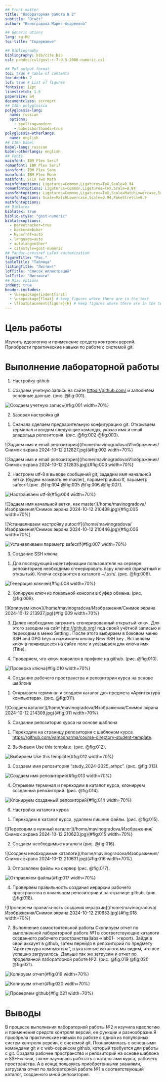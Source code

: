 ```yaml
---
## Front matter
title: "Лабораторная работа № 2"
subtitle: "Отчёт"
author: "Виноградова Мария Андреевна"

## Generic otions
lang: ru-RU
toc-title: "Содержание"

## Bibliography
bibliography: bib/cite.bib
csl: pandoc/csl/gost-r-7-0-5-2008-numeric.csl

## Pdf output format
toc: true # Table of contents
toc-depth: 2
lof: true # List of figures
fontsize: 12pt
linestretch: 1.5
papersize: a4
documentclass: scrreprt
## I18n polyglossia
polyglossia-lang:
  name: russian
  options:
	- spelling=modern
	- babelshorthands=true
polyglossia-otherlangs:
  name: english
## I18n babel
babel-lang: russian
babel-otherlangs: english
## Fonts
mainfont: IBM Plex Serif
romanfont: IBM Plex Serif
sansfont: IBM Plex Sans
monofont: IBM Plex Mono
mathfont: STIX Two Math
mainfontoptions: Ligatures=Common,Ligatures=TeX,Scale=0.94
romanfontoptions: Ligatures=Common,Ligatures=TeX,Scale=0.94
sansfontoptions: Ligatures=Common,Ligatures=TeX,Scale=MatchLowercase,Scale=0.94
monofontoptions: Scale=MatchLowercase,Scale=0.94,FakeStretch=0.9
mathfontoptions:
## Biblatex
biblatex: true
biblio-style: "gost-numeric"
biblatexoptions:
  - parentracker=true
  - backend=biber
  - hyperref=auto
  - language=auto
  - autolang=other*
  - citestyle=gost-numeric
## Pandoc-crossref LaTeX customization
figureTitle: "Рис."
tableTitle: "Таблица"
listingTitle: "Листинг"
lofTitle: "Список иллюстраций"
lolTitle: "Листинги"
## Misc options
indent: true
header-includes:
  - \usepackage{indentfirst}
  - \usepackage{float} # keep figures where there are in the text
  - \floatplacement{figure}{H} # keep figures where there are in the text
---
```


# Цель работы

Изучить идеологию и применение средств контроля
версий. Приобрести практические навыки по работе с системой git.


# Выполнение лабораторной работы 

1. Настройка github

1) Создаем учетную запись на сайте https://github.com/ и заполняем основные данные. (рис. @fig:001).

![Создаем учетную запись](/home/mavinogradova/Изображения/photo_2024-10-12_21-26-15.jpg){#fig:001 width=70%}

2. Базовая настройка git

1) Сначала сделаем предварительную конфигурацию git. Открываем терминал и вводим следующие команды, указав имя и email владельца репозитория. (рис. @fig:002 @fig:003).

![Задаем имя и email репозитория](/home/mavinogradova/Изображения/Снимок экрана 2024-10-12 212827.jpg){#fig:002 width=70%}

![Задаем имя и email репозитория](/home/mavinogradova/Изображения/Снимок экрана 2024-10-12 212835.jpg){#fig:003 width=70%}

2) Настроим utf-8 в выводе сообщений git, зададим имя начальной ветки (будем называть её master), параметр autocrlf, параметр safecrlf.(рис. @fig:004 @fig:005 @fig:006 @fig:007).

![Настраиваем utf-8](/home/mavinogradova/Изображения/photo_2024-10-12_21-09-09.jpg){#fig:004 width=70%}

![Задаем имя начальной ветки, как master](/home/mavinogradova/Изображения/Снимок экрана 2024-10-12 210438.jpg){#fig:005 width=70%}

![Устанавливаем настройку autocrlf](/home/mavinogradova/Изображения/Снимок экрана 2024-10-12 210446.jpg){#fig:006 width=70%}

![Устанавливаем параметр safecrlf](/home/mavinogradova/Изображения/photo_2024-10-12_21-09-16.jpg){#fig:007 width=70%}

3. Создание SSH ключа

1) Для последующей идентификации пользователя на сервере репозиториев необходимо сгенерировать пару ключей (приватный и открытый). Ключи сохранятся в каталоге ~/.ssh/. (рис. @fig:008).

![Генерация ключей](/home/mavinogradova/Изображения/photo_2024-10-12_21-09-30.jpg){#fig:008 width=70%}

2) Копируем ключ из локальной консоли в буфер обмена. (рис. @fig:009).

![Копируем ключ](/home/mavinogradova/Изображения/Снимок экрана 2024-10-12 213937.jpg){#fig:009 width=70%}

3) Далее необходимо загрузить сгенерированный открытый ключ. Для этого заходим на сайт http://github.org/ под своей учётной записью и переходим в меню Setting . После этого выбираем в боковом меню SSH and GPG keys и нажимаем кнопку New SSH key . Вставляем ключ в появившееся на сайте поле и указываем для ключа имя (Title).

4) Проверяем, что ключ появился в профиле на github. (рис. @fig:010).

![Проверка ключа](/home/mavinogradova/Изображения/photo_2024-10-12_21-11-06.jpg){#fig:010 width=70%}

4. Создание рабочего пространства и репозитория курса на основе шаблона

1) Открываем терминал и создаем каталог для предмета «Архитектура
компьютера». (рис. @fig:011).

![Создаем каталог](/home/mavinogradova/Изображения/Снимок экрана 2024-10-12 214309.jpg){#fig:011 width=70%}

5. Создание репозитория курса на основе шаблона

1) Переходим на страницу репозитория с шаблоном курса
https://github.com/yamadharma/course-directory-student-template.

2) Выбираем Use this template. (рис. @fig:012).

![Выбираем Use this template](/home/mavinogradova/Изображения/photo_2024-10-12_21-10-50.jpg){#fig:012 width=70%}

3) Создаем имя репозитория “study_2024-2025_arhpc”. (рис. @fig:013).

![Создаем имя репозитория](/home/mavinogradova/Изображения/photo_2024-10-12_21-45-54.jpg){#fig:013 width=70%}

4) Открывем терминал и переходим в каталог курса, клонируем созданный репозиторий. (рис. @fig:014).

![Клонируем созданный репозиторий](/home/mavinogradova/Изображения/photo_2024-10-12_21-13-03.jpg){#fig:014 width=70%}

6. Настройка каталога курса

1) Переходим в каталог курса, удаляем лишние файлы. (рис. @fig:015).

![Переходим в нужный каталог](/home/mavinogradova/Изображения/Снимок экрана 2024-10-12 210623.jpg){#fig:015 width=70%}

2) Создаем необходимые каталоги (рис. @fig:016).

![Создаем необходимые каталоги](/home/mavinogradova/Изображения/Снимок экрана 2024-10-12 210631.jpg){#fig:016 width=70%}

3) Отправляем файлы на сервер (рис. @fig:017).

![Отправляем файлы](/home/mavinogradova/Изображения/photo_2024-10-12_21-13-12.jpg){#fig:017 width=70%}

4) Проверяем правильность создания иерархии рабочего пространства в
локальном репозитории и на странице github. (рис. @fig:018).

![Проверяем правильность создания иерархии](/home/mavinogradova/Изображения/Снимок экрана 2024-10-12 210653.jpg){#fig:018 width=70%}

7. Выполнение самостоятельной работы
Скопируем отчет по выполненной лабораторной работе №1 в соответствующие каталоги созданного рабочего пространства(labs->lab01- >report). Зайдя в свой аккаунт в github, затем перейдя в репозиторий по предмету “Архитектура компьютера”, в указанные каталоги мы видим, что все успешно загрузилось. Дальше так же загрузим и отчет по проделанной лабораторной работе №2. (рис. @fig:019 @fig:020 @fig:021).

![Копируем отчет](/home/mavinogradova/Изображения/photo_2024-10-12_21-10-50.jpg){#fig:019 width=70%}

![Копируем отчет](/home/mavinogradova/Изображения/photo_2024-10-12_21-52-17.jpg){#fig:020 width=70%}

![Проверяем github](/home/mavinogradova/Изображения/photo_2024-10-12_21-52-21.jpg){#fig:021 width=70%}


# Выводы

В процессе выполнения лабораторной работы №2 я изучила идеологию и применения средств контроля версий, ее функции и разнообразие.Я приобрела практические навыки по работе с одной из популярных систем контроля версии, с системой git. Познакомилась с основными командами git и с web-сервисом github, который требуется для работы с git. Создала рабочее пространство и репозиторий на основе шаблона и SSH-ключи, также научилась работать с каталогами курса, рабочего пространства. А в конце,пользуясь приобретенными знаниями, загрузила отчет по лабораторной работе №1 в соответствующий каталог, созданного мной репозитория.

